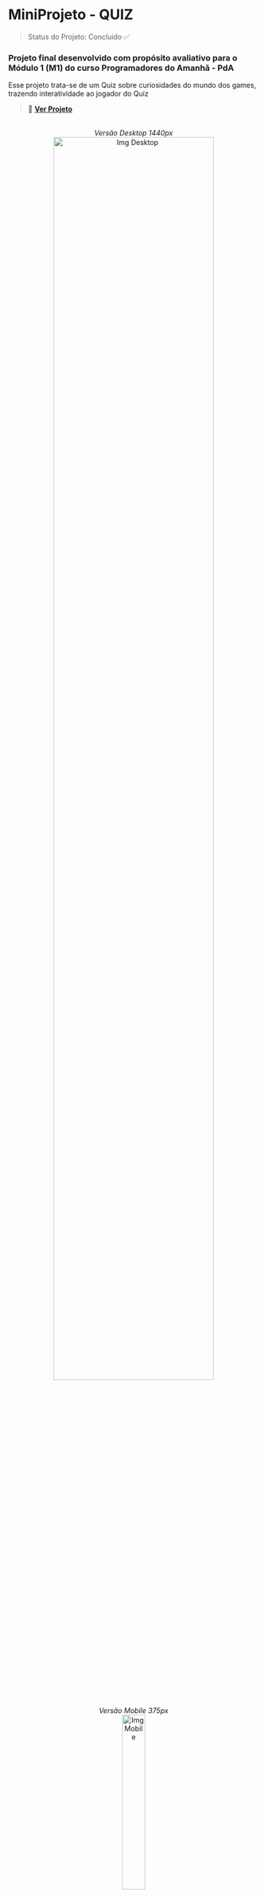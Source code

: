 <h1>MiniProjeto - QUIZ</h1>
 
 > Status do Projeto: Concluido ✅

### Projeto final desenvolvido com propósito avaliativo para o Módulo 1 (M1) do curso Programadores do Amanhã - PdA

<p>Esse projeto trata-se de um Quiz sobre curiosidades do mundo dos games, trazendo interatividade ao jogador do Quiz</P>


> 🔗 **[Ver Projeto](https://quiz-mini-projeto-pd-a.vercel.app)**

<div align='center'>
<br>
<em>Versão Desktop 1440px</em><br>
 <img alt="Img Desktop" height="80%" width="80%" src="https://github.com/Jamyle-Elen/QUIZ-MiniProjeto-PdA/assets/110051309/5923de74-e502-4b83-be8b-9ad606320ec1">

 <br><em>Versão Mobile 375px</em><br>
 <img alt="Img Mobile" height="30%" width="30%" src="https://github.com/Jamyle-Elen/QUIZ-MiniProjeto-PdA/assets/110051309/eeffc978-37d2-4512-9acc-2c499f20f388">
  
</div>

* Responsividade ✓
* Organização ✓
* Limpeza de pastas ✓
<br>

<h1>Tecnologias Utilizadas 💻</h1>

### Para esse projeto utilizamos as seguintes tecnologias :

![HTML Linguagem](https://img.shields.io/badge/HTML5-E34F26?style=for-the-badge&logo=html5&logoColor=white)
![HTML Linguagem](https://img.shields.io/badge/CSS3-1572B6?style=for-the-badge&logo=css3&logoColor=white)
![HTML Linguagem](https://img.shields.io/badge/JavaScript-F7DF1E?style=for-the-badge&logo=javascript&logoColor=black)

<br><h2>Participaram deste Projeto:</h2>

| [<img src="https://avatars.githubusercontent.com/u/116441023?v=4" width=115 > <br> <sub> Maeldson Calvacante </sub>](https://github.com/maeldsoncavalcante100) | [<img src="https://cdn.discordapp.com/attachments/1207018705842872381/1207019230529069167/IMG_20231204_235824_399.jpg?ex=65de1f41&is=65cbaa41&hm=6655a6b9e2bbca7ea6f8c4c726c71a9d310aceedf45d84c7d603723cd5871f39&" width=115 > <br> <sub> Samuel Cesar </sub>](https://github.com/fiveD156) | [<img src="https://live.staticflickr.com/65535/53528305432_e0961d0ec1_m.jpg" width=105 > <br> <sub> Victor Fernando </sub>](https://github.com/VictorCDS-p) | [<img src="Link_da_Imagem_Participante4" width=115 > <br> <sub> Sara Luiza </sub>](https://github.com/SaraLuizaChaves) | [<img src="https://github.com/Jamyle-Elen/QUIZ-MiniProjeto-PdA/assets/110051309/907eb6e1-9bb2-4dc9-8a77-eb70c0fea7c6" width=115 > <br> <sub> Jamyle Elen </sub>](https://github.com/Jamyle-Elen) | [<img src="Link_da_Imagem_Participante5" width=115 > <br> <sub> Elzo Íthallo </sub>](https://github.com/ithalloelzo) |
| :---: | :---: | :---: | :---: | :---: |
